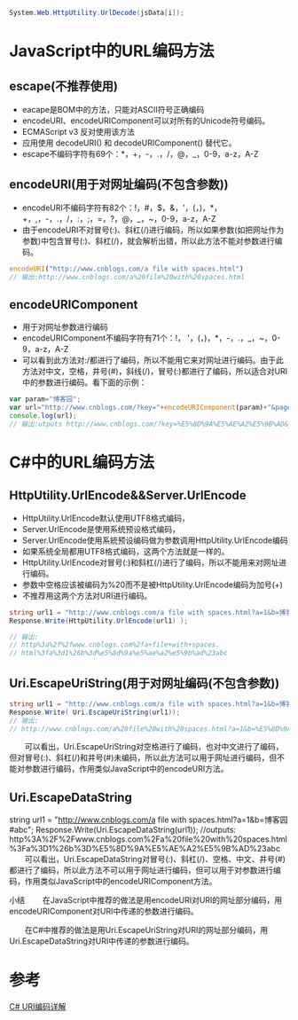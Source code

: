 ```csharp
System.Web.HttpUtility.UrlDecode(jsData[i]);
```
# JavaScript中的URL编码方法

## escape(不推荐使用)

* eacape是BOM中的方法，只能对ASCII符号正确编码
* encodeURI、encodeURIComponent可以对所有的Unicode符号编码。
* ECMAScript v3 反对使用该方法
* 应用使用 decodeURI() 和 decodeURIComponent() 替代它。
* escape不编码字符有69个：*，+，-，.，/，@，_，0-9，a-z，A-Z

## encodeURI(用于对网址编码(不包含参数))

* encodeURI不编码字符有82个：!，#，$，&，'，(，)，*，+，,，-，.，/，:，;，=，?，@，_，~，0-9，a-z，A-Z
* 由于encodeURI不对冒号(:)、斜杠(/)进行编码，所以如果参数(如把网址作为参数)中包含冒号(:)、斜杠(/)，就会解析出错，所以此方法不能对参数进行编码。

```javascript
encodeURI("http://www.cnblogs.com/a file with spaces.html")
// 输出:http://www.cnblogs.com/a%20file%20with%20spaces.html
```

## encodeURIComponent

* 用于对网址参数进行编码
* encodeURIComponent不编码字符有71个：!， '，(，)，*，-，.，_，~，0-9，a-z，A-Z
* 可以看到此方法对:/都进行了编码，所以不能用它来对网址进行编码。由于此方法对中文，空格，井号(#)，斜线(/)，冒号(:)都进行了编码，所以适合对URI中的参数进行编码。看下面的示例：

```javascript
var param="博客园";
var url="http://www.cnblogs.com/?key="+encodeURIComponent(param)+"&page=1";
console.log(url);
// 输出:utputs http://www.cnblogs.com/?key=%E5%8D%9A%E5%AE%A2%E5%9B%AD&page=1
```

# C#中的URL编码方法
## HttpUtility.UrlEncode&&Server.UrlEncode

* HttpUtility.UrlEncode默认使用UTF8格式编码，
* Server.UrlEncode是使用系统预设格式编码，
* Server.UrlEncode使用系統预设编码做为参数调用HttpUtility.UrlEncode编码
* 如果系统全局都用UTF8格式编码，这两个方法就是一样的。
* HttpUtility.UrlEncode对冒号(:)和斜杠(/)进行了编码，所以不能用来对网址进行编码。
* 参数中空格应该被编码为%20而不是被HttpUtility.UrlEncode编码为加号(+)
* 不推荐用这两个方法对URI进行编码。

```csharp
string url1 = "http://www.cnblogs.com/a file with spaces.html?a=1&b=博客园#abc";
Response.Write(HttpUtility.UrlEncode(url1) );

// 输出:
// http%3a%2f%2fwww.cnblogs.com%2fa+file+with+spaces. 
// html%3fa%3d1%26b%3d%e5%8d%9a%e5%ae%a2%e5%9b%ad%23abc
```

## Uri.EscapeUriString(用于对网址编码(不包含参数))

```csharp
string url1 = "http://www.cnblogs.com/a file with spaces.html?a=1&b=博客园#abc";
Response.Write( Uri.EscapeUriString(url1));
// 输出:
// http://www.cnblogs.com/a%20file%20with%20spaces.html?a=1&b=%E5%8D%9A%E5%AE%A2%E5%9B%AD#abc
```
　　可以看出，Uri.EscapeUriString对空格进行了编码，也对中文进行了编码，但对冒号(:)、斜杠(/)和井号(#)未编码，所以此方法可以用于网址进行编码，但不能对参数进行编码，作用类似JavaScript中的encodeURI方法。

## Uri.EscapeDataString


string url1 = "http://www.cnblogs.com/a file with spaces.html?a=1&b=博客园#abc";
Response.Write(Uri.EscapeDataString(url1));
//outputs:
http%3A%2F%2Fwww.cnblogs.com%2Fa%20file%20with%20spaces.html%3Fa%3D1%26b%3D%E5%8D%9A%E5%AE%A2%E5%9B%AD%23abc
　　可以看出，Uri.EscapeDataString对冒号(:)、斜杠(/)、空格、中文、井号(#)都进行了编码，所以此方法不可以用于网址进行编码，但可以用于对参数进行编码，作用类似JavaScript中的encodeURIComponent方法。

小结
　　在JavaScript中推荐的做法是用encodeURI对URI的网址部分编码，用encodeURIComponent对URI中传递的参数进行编码。

　　在C#中推荐的做法是用Uri.EscapeUriString对URI的网址部分编码，用Uri.EscapeDataString对URI中传递的参数进行编码。

# 参考
[C# URI编码详解](https://blog.csdn.net/xiaoyong_net/article/details/73381668)